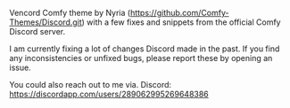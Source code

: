 Vencord Comfy theme by Nyria (https://github.com/Comfy-Themes/Discord.git) with a few fixes and snippets from the official Comfy Discord server. 

I am currently fixing a lot of changes Discord made in the past.
If you find any inconsistencies or unfixed bugs, please report these by opening an issue.

You could also reach out to me via. Discord: https://discordapp.com/users/289062995269648386
